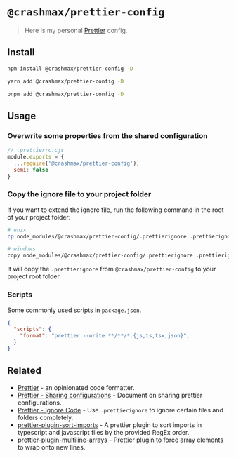 # `@crashmax/prettier-config`

> Here is my personal [Prettier](https://prettier.io) config.

## Install

```sh
npm install @crashmax/prettier-config -D
```

```sh
yarn add @crashmax/prettier-config -D
```

```sh
pnpm add @crashmax/prettier-config -D
```

## Usage

### Overwrite some properties from the shared configuration

```js
// .prettierrc.cjs
module.exports = {
  ...require('@crashmax/prettier-config'),
  semi: false
}
```

### Copy the ignore file to your project folder

If you want to extend the ignore file, run the following command in the root of your project folder:

```bash
# unix
cp node_modules/@crashmax/prettier-config/.prettierignore .prettierignore

# windows
copy node_modules/@crashmax/prettier-config/.prettierignore .prettierignore
```

It will copy the `.prettierignore` from `@crashmax/prettier-config` to your project root folder.

### Scripts

Some commonly used scripts in `package.json`.

```json
{
  "scripts": {
    "format": "prettier --write **/**/*.{js,ts,tsx,json}",
  }
}
```

## Related

- [Prettier](https://github.com/prettier/prettier) - an opinionated code formatter.
- [Prettier - Sharing configurations](https://prettier.io/docs/en/configuration.html#sharing-configurations) - Document on sharing prettier configurations.
- [Prettier - Ignore Code](https://prettier.io/docs/en/ignore.html) - Use `.prettierignore` to ignore certain files and folders completely.
- [prettier-plugin-sort-imports](https://github.com/ianvs/prettier-plugin-sort-imports) - A prettier plugin to sort imports in typescript and javascript files by the provided RegEx order.
- [prettier-plugin-multiline-arrays](https://github.com/electrovir/prettier-plugin-multiline-arrays) - Prettier plugin to force array elements to wrap onto new lines.

